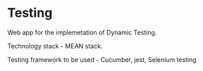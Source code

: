 # Testing
Web app for the implemetation of Dynamic Testing.


Technology stack - MEAN stack. 


Testing framework to be used -  Cucumber, jest, Selenium testing
